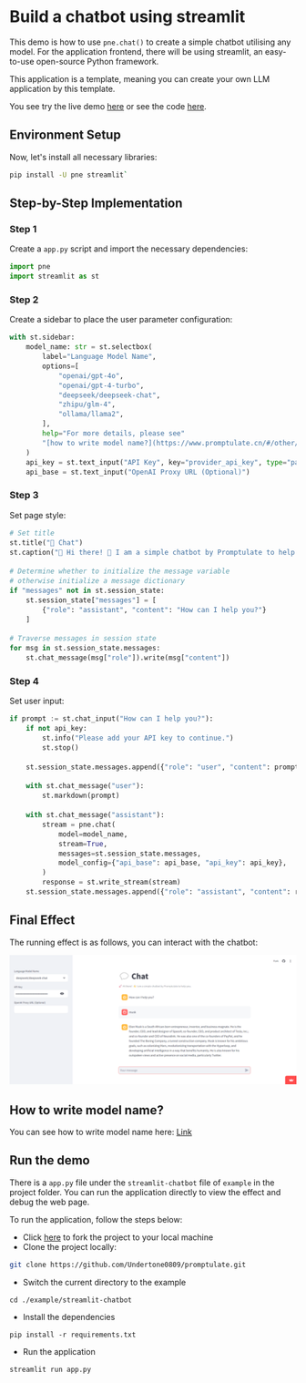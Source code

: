 # Build a chatbot using streamlit

This demo is how to use `pne.chat()` to create a simple chatbot utilising any model. For the application frontend, there will be using streamlit, an easy-to-use open-source Python framework. 

This application is a template, meaning you can create your own LLM application by this template.

You see try the live demo [here](https://pne-chatbot.streamlit.app/) or see the code [here](https://github.com/Undertone0809/promptulate/tree/main/example/streamlit-chatbot).

## Environment Setup

Now, let's install all necessary libraries:

```bash
pip install -U pne streamlit`
```

## Step-by-Step Implementation 

### Step 1

Create a `app.py` script and import the necessary dependencies:

```python
import pne
import streamlit as st
```

### Step 2

Create a sidebar to place the user parameter configuration:

```python
with st.sidebar:
    model_name: str = st.selectbox(
        label="Language Model Name",
        options=[
            "openai/gpt-4o",
            "openai/gpt-4-turbo",
            "deepseek/deepseek-chat",
            "zhipu/glm-4",
            "ollama/llama2",
        ],
        help="For more details, please see"
        "[how to write model name?](https://www.promptulate.cn/#/other/how_to_write_model_name)",  # noqa
    )
    api_key = st.text_input("API Key", key="provider_api_key", type="password")
    api_base = st.text_input("OpenAI Proxy URL (Optional)")

```

### Step 3 

Set page style:

```python
# Set title
st.title("💬 Chat")
st.caption("🚀 Hi there! 👋 I am a simple chatbot by Promptulate to help you.")

# Determine whether to initialize the message variable
# otherwise initialize a message dictionary
if "messages" not in st.session_state:
    st.session_state["messages"] = [
        {"role": "assistant", "content": "How can I help you?"}
    ]

# Traverse messages in session state
for msg in st.session_state.messages:
    st.chat_message(msg["role"]).write(msg["content"])
```

### Step 4

Set user input:

```python
if prompt := st.chat_input("How can I help you?"):
    if not api_key:
        st.info("Please add your API key to continue.")
        st.stop()

    st.session_state.messages.append({"role": "user", "content": prompt})

    with st.chat_message("user"):
        st.markdown(prompt)

    with st.chat_message("assistant"):
        stream = pne.chat(
            model=model_name,
            stream=True,
            messages=st.session_state.messages,
            model_config={"api_base": api_base, "api_key": api_key},
        )
        response = st.write_stream(stream)
    st.session_state.messages.append({"role": "assistant", "content": response})
```

## Final Effect

The running effect is as follows, you can interact with the chatbot:

![streamlit+pne](./img/streamlit+pne.png)

## How to write model name?

You can see how to write model name here: [Link](/other/how_to_write_model_name#how-to-write-model-name)

## Run the demo

There is a `app.py` file under the `streamlit-chatbot` file of `example` in the project folder. You can run the application directly to view the effect and debug the web page.

To run the application, follow the steps below:

- Click [here](https://github.com/Undertone0809/promptulate/fork) to fork the project to your local machine
- Clone the project locally:

```bash
git clone https://github.com/Undertone0809/promptulate.git
```

- Switch the current directory to the example

```shell
cd ./example/streamlit-chatbot
```

- Install the dependencies

```shell
pip install -r requirements.txt
```

- Run the application

```shell
streamlit run app.py
```
